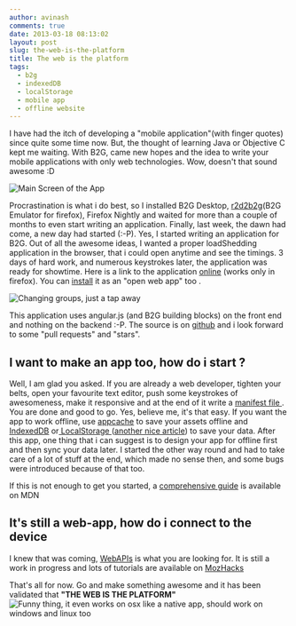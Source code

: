 ```yaml
---
author: avinash
comments: true
date: 2013-03-18 08:13:02
layout: post
slug: the-web-is-the-platform
title: The web is the platform
tags:
  - b2g
  - indexedDB
  - localStorage
  - mobile app
  - offline website
---
```


I have had the itch of developing a "mobile application"(with finger quotes) since quite some time now. But, the thought of learning Java or Objective C kept me waiting. With B2G, came new hopes and the idea to write your mobile applications with only web technologies. Wow, doesn't that sound awesome :D

![Main Screen of the App](http://img706.imageshack.us/img706/7110/shotcz.png)

Procrastination is what i do best, so I installed B2G Desktop, [r2d2b2g](http://people.mozilla.com/~myk/r2d2b2g/)(B2G Emulator for firefox), Firefox Nightly and waited for more than a couple of months to even start writing an application. Finally, last week, the dawn had come, a new day had started (:-P). Yes, I started writing an application for B2G. Out of all the awesome ideas, I wanted a proper loadShedding application in the browser, that i could open anytime and see the timings. 3 days of hard work, and numerous keystrokes later, the application was ready for showtime. Here is a link to the application [online](http://avinash.me/losh) (works only in firefox). You can [install](http://avinash.me/losh/i.html) it as an "open web app" too  .

![Changing groups, just a tap away](http://img838.imageshack.us/img838/4890/shot2a.png)



This application uses angular.js (and B2G building blocks) on the front end and nothing on the backend :-P. The source is on [github](http://github.com/hardfire/losh) and i look forward to some "pull requests" and "stars".



## I want to make an app too, how do i start ?



Well, I am glad you asked. If you are already a web developer, tighten your belts, open your favourite text editor, push some keystrokes of awesomeness, make it responsive and at the end of it write a [manifest file ](https://developer.mozilla.org/en/docs/Apps/Manifest). You are done and good to go. Yes, believe me, it's that easy. If you want the app to work offline, use [appcache](http://www.html5rocks.com/en/tutorials/appcache/beginner/) to save your assets offline and [IndexedDB](https://developer.mozilla.org/en-US/docs/IndexedDB) or[ LocalStorage ](https://developer.mozilla.org/en-US/docs/DOM/Storage#localStorage) ([another nice article](https://hacks.mozilla.org/2009/06/localstorage/)) to save your data. After this app, one thing that i can suggest is to design your app for offline first and then sync your data later. I started the other way round and had to take care of a lot of stuff at the end, which made no sense then, and some bugs were introduced because of that too.

If this is not enough to get you started, a [comprehensive guide](https://developer.mozilla.org/en-US/docs/Apps/Developing) is available on MDN



##  It's still a web-app, how do i connect to the device 



I knew that was coming, [WebAPIs](https://developer.mozilla.org/en-US/docs/WebAPI) is what you are looking for. It is still a work in progress and lots of tutorials are available on [MozHacks](https://hacks.mozilla.org/)

That's all for now. Go and make something awesome and it has been validated that **"THE WEB IS THE PLATFORM"**
![Funny thing, it even works on osx like a native app, should work on windows and linux too ](http://img692.imageshack.us/img692/4402/screenbiyq.jpg)
